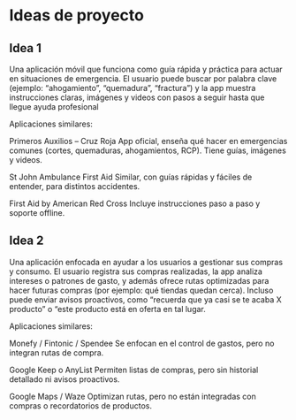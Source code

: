 # Ideas de proyecto

## Idea 1

Una aplicación móvil que funciona como guía rápida y práctica para actuar en situaciones de emergencia.
El usuario puede buscar por palabra clave (ejemplo: “ahogamiento”, “quemadura”, “fractura”) y la app muestra instrucciones claras, imágenes y videos con pasos a seguir hasta que llegue ayuda profesional

Aplicaciones similares:

Primeros Auxilios – Cruz Roja
App oficial, enseña qué hacer en emergencias comunes (cortes, quemaduras, ahogamientos, RCP). Tiene guías, imágenes y videos.

St John Ambulance First Aid
Similar, con guías rápidas y fáciles de entender, para distintos accidentes.

First Aid by American Red Cross
Incluye instrucciones paso a paso y soporte offline.


## Idea 2

Una aplicación enfocada en ayudar a los usuarios a gestionar sus compras y consumo.
El usuario registra sus compras realizadas, la app analiza intereses o patrones de gasto, y además ofrece rutas optimizadas para hacer futuras compras (por ejemplo: qué tiendas quedan cerca).
Incluso puede enviar avisos proactivos, como “recuerda que ya casi se te acaba X producto” o “este producto está en oferta en tal lugar.

Aplicaciones similares:

Monefy / Fintonic / Spendee
Se enfocan en el control de gastos, pero no integran rutas de compra.

Google Keep o AnyList
Permiten listas de compras, pero sin historial detallado ni avisos proactivos.

Google Maps / Waze
Optimizan rutas, pero no están integradas con compras o recordatorios de productos.
